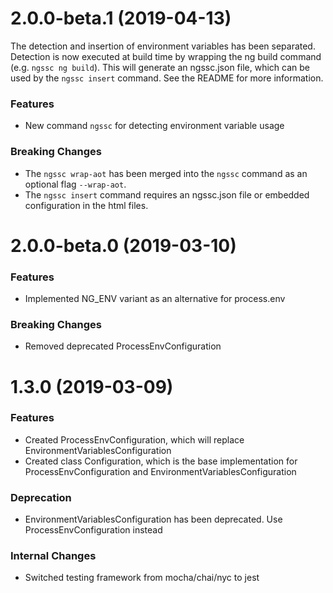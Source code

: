 # 2.0.0-beta.1 (2019-04-13)

The detection and insertion of environment variables has been separated.
Detection is now executed at build time by wrapping the ng build command (e.g. `ngssc ng build`).
This will generate an ngssc.json file, which can be used by the `ngssc insert` command.
See the README for more information.

### Features

* New command `ngssc` for detecting environment variable usage

### Breaking Changes

* The `ngssc wrap-aot` has been merged into the `ngssc` command as an optional flag `--wrap-aot`.
* The `ngssc insert` command requires an ngssc.json file or embedded configuration in the html files.

# 2.0.0-beta.0 (2019-03-10)

### Features

* Implemented NG_ENV variant as an alternative for process.env

### Breaking Changes

* Removed deprecated ProcessEnvConfiguration

# 1.3.0 (2019-03-09)

### Features

* Created ProcessEnvConfiguration, which will replace EnvironmentVariablesConfiguration
* Created class Configuration, which is the base implementation for ProcessEnvConfiguration and EnvironmentVariablesConfiguration

### Deprecation

* EnvironmentVariablesConfiguration has been deprecated. Use ProcessEnvConfiguration instead

### Internal Changes

* Switched testing framework from mocha/chai/nyc to jest
